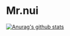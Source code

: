 # Mr.nui

[![Anurag's github stats](https://github-readme-stats.vercel.app/api?username=Ruttanachote)](https://github.com/anuraghazra/github-readme-stats)
